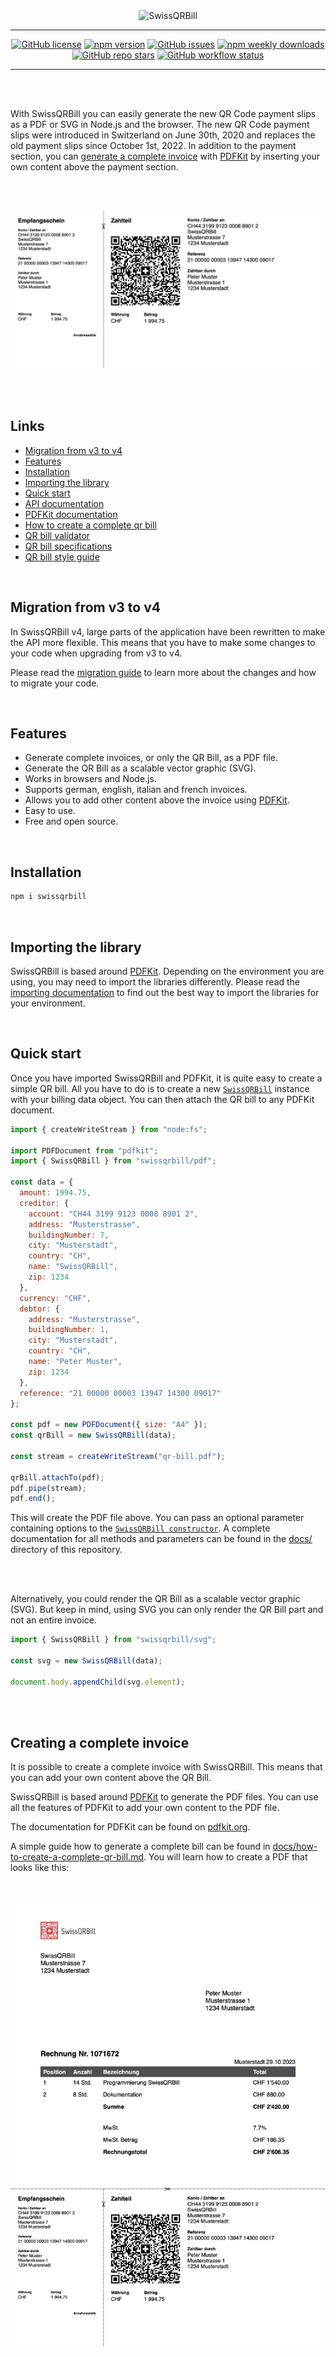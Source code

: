 <div align="center">
  <img alt="SwissQRBill" src="https://raw.githubusercontent.com/schoero/swissqrbill/main/assets/swissqrbill-logo.svg">
</div>

---
<div align="center">

  [![GitHub license](https://img.shields.io/github/license/schoero/swissqrbill?style=flat-square&labelColor=454c5c&color=00AD51)](https://github.com/schoero/swissqrbill/blob/main/LICENSE)
  [![npm version](https://img.shields.io/npm/v/swissqrbill?style=flat-square&labelColor=454c5c&color=00AD51)](https://www.npmjs.com/package/swissqrbill?activeTab=versions)
  [![GitHub issues](https://img.shields.io/github/issues/schoero/swissqrbill?style=flat-square&labelColor=454c5c&color=00AD51)](https://github.com/schoero/swissqrbill/issues)
  [![npm weekly downloads](https://img.shields.io/npm/dw/swissqrbill?style=flat-square&labelColor=454c5c&color=00AD51)](https://www.npmjs.com/package/swissqrbill?activeTab=readme)
  [![GitHub repo stars](https://img.shields.io/github/stars/schoero/swissqrbill?style=flat-square&labelColor=454c5c&color=00AD51)](https://github.com/schoero/swissqrbill/stargazers)
  [![GitHub workflow status](https://img.shields.io/github/actions/workflow/status/schoero/swissqrbill/ci.yml?event=push&style=flat-square&labelColor=454c5c&color=00AD51)](https://github.com/schoero/swissqrbill/actions?query=workflow%3ACI)

</div>

---

<br/>
<br/>

With SwissQRBill you can easily generate the new QR Code payment slips as a PDF or SVG in Node.js and the browser. The new QR Code payment slips were introduced in Switzerland on June 30th, 2020 and replaces the old payment slips since October 1st, 2022. In addition to the payment section, you can [generate a complete invoice](#creating-a-complete-invoice) with [PDFKit][pdfkit-npm] by inserting your own content above the payment section.

<br/>
<br/>

![QR bill](assets/qr-bill.png)

<br/>
<br/>

## Links

* [Migration from v3 to v4](#migration-from-v3-to-v4)
* [Features](#features)
* [Installation](#installation)
* [Importing the library][importing-documentation]
* [Quick start](#quick-start)
* [API documentation](./docs)
* [PDFKit documentation][pdfkit-documentation]
* [How to create a complete qr bill][how-to-create-a-complete-qr-bill]
* [QR bill validator](https://swiss-qr-invoice.org/validator/?lang=de)
* [QR bill specifications](https://www.six-group.com/dam/download/banking-services/standardization/qr-bill/ig-qr-bill-v2.2-en.pdf)
* [QR bill style guide](https://www.six-group.com/dam/download/banking-services/standardization/qr-bill/style-guide-qr-bill-en.pdf)

<br/>

## Migration from v3 to v4

In SwissQRBill v4, large parts of the application have been rewritten to make the API more flexible. This means that you have to make some changes to your code when upgrading from v3 to v4.

Please read the [migration guide](./docs/migration-v3-to-v4.md) to learn more about the changes and how to migrate your code.

<br/>

## Features

* Generate complete invoices, or only the QR Bill, as a PDF file.
* Generate the QR Bill as a scalable vector graphic (SVG).
* Works in browsers and Node.js.
* Supports german, english, italian and french invoices.
* Allows you to add other content above the invoice using [PDFKit][pdfkit-github].
* Easy to use.
* Free and open source.

<br/>

## Installation

```sh
npm i swissqrbill
```

<br/>

## Importing the library

SwissQRBill is based around [PDFKit][pdfkit-npm]. Depending on the environment you are using, you may need to import the libraries differently. Please read the [importing documentation][importing-documentation] to find out the best way to import the libraries for your environment.

<br/>

## Quick start

Once you have imported SwissQRBill and PDFKit, it is quite easy to create a simple QR bill. All you have to do is to create a new [`SwissQRBill`][SwissQRBill] instance with your billing data object. You can then attach the QR bill to any PDFKit document.

```js
import { createWriteStream } from "node:fs";

import PDFDocument from "pdfkit";
import { SwissQRBill } from "swissqrbill/pdf";

const data = {
  amount: 1994.75,
  creditor: {
    account: "CH44 3199 9123 0008 8901 2",
    address: "Musterstrasse",
    buildingNumber: 7,
    city: "Musterstadt",
    country: "CH",
    name: "SwissQRBill",
    zip: 1234
  },
  currency: "CHF",
  debtor: {
    address: "Musterstrasse",
    buildingNumber: 1,
    city: "Musterstadt",
    country: "CH",
    name: "Peter Muster",
    zip: 1234
  },
  reference: "21 00000 00003 13947 14300 09017"
};

const pdf = new PDFDocument({ size: "A4" });
const qrBill = new SwissQRBill(data);

const stream = createWriteStream("qr-bill.pdf");

qrBill.attachTo(pdf);
pdf.pipe(stream);
pdf.end();
```

This will create the PDF file above. You can pass an optional parameter containing options to the [`SwissQRBill constructor`][SwissQRBill-constructor].
A complete documentation for all methods and parameters can be found in the [docs/][repository-docs] directory of this repository.

<br/>
<br/>

Alternatively, you could render the QR Bill as a scalable vector graphic (SVG). But keep in mind, using SVG you can only render the QR Bill part and not an entire invoice.

```js
import { SwissQRBill } from "swissqrbill/svg";

const svg = new SwissQRBill(data);

document.body.appendChild(svg.element);
```

<br/>
<br/>

## Creating a complete invoice

It is possible to create a complete invoice with SwissQRBill. This means that you can add your own content above the QR Bill.

SwissQRBill is based around [PDFKit][pdfkit-github] to generate the PDF files. You can use all the features of PDFKit to add your own content to the PDF file.

The documentation for PDFKit can be found on [pdfkit.org][pdfkit-documentation].

A simple guide how to generate a complete bill can be found in [docs/how-to-create-a-complete-qr-bill.md][how-to-create-a-complete-qr-bill]. You will learn how to create a PDF that looks like this:

<br/>

![Complete QR bill](assets/complete-qr-bill.png)

[SwissQRBill]: ./docs/pdf/index.md#class-swissqrbill
[SwissQRBill-constructor]: ./docs/pdf/index.md#constructor-new-swissqrbilldata-options
[importing-documentation]: ./docs/importing.md
[repository-docs]: ./docs/
[how-to-create-a-complete-qr-bill]: ./docs/how-to-create-a-complete-qr-bill.md
[pdfkit-documentation]: http://pdfkit.org
[pdfkit-github]: https://github.com/foliojs/pdfkit
[pdfkit-npm]: https://www.npmjs.com/package/pdfkit
